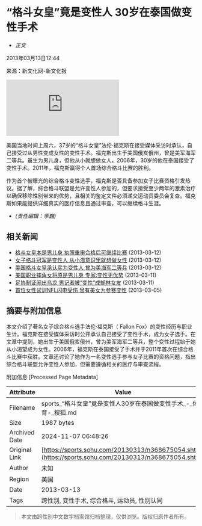 # “格斗女皇”竟是变性人 30岁在泰国做变性手术

* _正文_

2013年03月13日12:44

来源：新文化网-新文化报

![视频-格斗女皇承认是变性人 比基尼](https://s.sohu.com/20130312/n368548810.shtml?src=sohuBP_left_QR "视频-格斗女皇承认是变性人 比基尼写真秀妩媚")

美国当地时间上周六，37岁的“格斗女皇”法伦·福克斯在接受媒体采访时承认，自己接受过从男性变成女性的变性手术。福克斯出生于美国俄亥俄州，曾是美军海军二等兵。虽生为男儿身，但他从小就想做女人。2006年，30岁的他在泰国接受了变性手术。2011年，福克斯赢得个人首场综合格斗比赛的胜利。

作为首个被曝光的综合格斗变性选手，福克斯是否具备参加女子比赛资格引发热议。据了解，综合格斗联盟是允许变性人参加的，但要求接受至少两年的激素治疗以确保移除性别带来的优势，且相关的鉴定文件必须递交运动员委员会复查。福克斯如果能提供详细真实的医疗信息且通过审查，可以继续格斗生涯。

* _(责任编辑：季巍)_

## 相关新闻

-   [格斗女皇本是男儿身 执照重审合格后可继续比赛](https://sports.sohu.com/20130312/n368524391.shtml) (2013-03-12)
-   [女子格斗冠军是变性人 从小潜意识里就想做女性](https://sports.sohu.com/20130312/n368516520.shtml) (2013-03-12)
-   [美国格斗女皇承认实为变性人 曾为美海军二等兵](https://sports.sohu.com/20130312/n368468911.shtml) (2013-03-12)
-   [美国职业摔角女将原是男儿身 专家:变性无优势](https://sports.sohu.com/20130311/n368408638.shtml) (2013-03-11)
-   [足协制证闹出乌龙 男记者被“变性”成郜林女友](https://sports.sohu.com/20130311/n368341387.shtml) (2013-03-11)
-   [首位女性试训NFL闪电受伤 曾有美女为参赛变性](https://sports.sohu.com/20130305/n367793070.shtml) (2013-03-05)

## 摘要与附加信息

<!-- tcd_abstract -->
本文介绍了著名女子综合格斗选手法伦·福克斯（ Fallon Fox）的变性经历与职业生计。福克斯在接受媒体采访时公开承认自己接受了变性手术，成为女子选手。在文章中提到，她出生于美国俄亥俄州，曾为美军海军二等兵，整个变性过程始于她从小渴望成为女性。2006年，福克斯在泰国接受了手术并于2011年首次在综合格斗比赛中获胜。文章还讨论了她作为一名变性选手参与女子比赛的资格问题，指出综合格斗联盟允许变性人参加，但需要遵循相关的医疗与审查流程。
<!-- tcd_abstract_end -->

附加信息 [Processed Page Metadata]

| Attribute       | Value                                  |
|-----------------|----------------------------------------|
| Filename        | sports_“格斗女皇”竟是变性人30岁在泰国做变性手术_-_体育-_搜狐.md                             |
| Size            | 1987 bytes                           |
| Archived Date   | 2024-11-07 06:48:26                             |
| Original Link   | [https://sports.sohu.com/20130313/n368675054.shtml](https://sports.sohu.com/20130313/n368675054.shtml)                       |
| Author          | 未知                               |
| Region          | 美国                               |
| Date            | 2013-03-13                                 |
| Tags            | 跨性别, 变性手术, 综合格斗, 运动员, 性别认同                                 |
>
> 本文由跨性别中文数字档案馆归档整理，仅供浏览。版权归原作者所有。
>